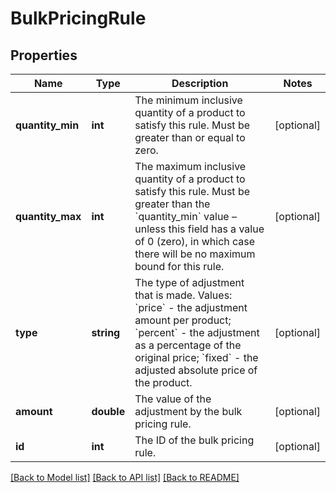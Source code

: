 # BulkPricingRule

## Properties
Name | Type | Description | Notes
------------ | ------------- | ------------- | -------------
**quantity_min** | **int** | The minimum inclusive quantity of a product to satisfy this rule. Must be greater than or equal to zero. | [optional] 
**quantity_max** | **int** | The maximum inclusive quantity of a product to satisfy this rule. Must be greater than the &#x60;quantity_min&#x60; value – unless this field has a value of 0 (zero), in which case there will be no maximum bound for this rule. | [optional] 
**type** | **string** | The type of adjustment that is made. Values: &#x60;price&#x60; - the adjustment amount per product; &#x60;percent&#x60; - the adjustment as a percentage of the original price; &#x60;fixed&#x60; - the adjusted absolute price of the product. | [optional] 
**amount** | **double** | The value of the adjustment by the bulk pricing rule. | [optional] 
**id** | **int** | The ID of the bulk pricing rule. | [optional] 

[[Back to Model list]](../README.md#documentation-for-models) [[Back to API list]](../README.md#documentation-for-api-endpoints) [[Back to README]](../README.md)


